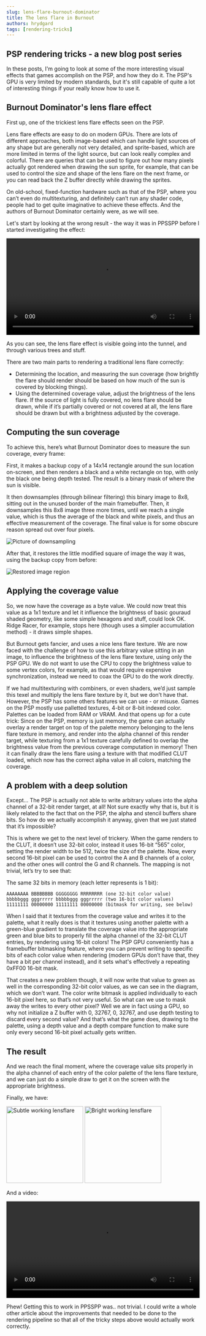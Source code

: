 ```yaml
---
slug: lens-flare-burnout-dominator
title: The lens flare in Burnout
authors: hrydgard
tags: [rendering-tricks]
---
```


## PSP rendering tricks - a new blog post series

In these posts, I'm going to look at some of the more interesting visual effects that games accomplish on the PSP, and how they do it. The PSP's GPU is very limited by modern standards, but it's still capable of quite a lot of interesting things if your really know how to use it.

## Burnout Dominator's lens flare effect

First up, one of the trickiest lens flare effects seen on the PSP.

Lens flare effects are easy to do on modern GPUs. There are lots of different approaches, both image-based which can handle light sources of any shape but are generally not very detailed, and sprite-based, which are more limited in terms of the light source, but can look really complex and colorful. There are queries that can be used to figure out how many pixels actually got rendered when drawing the sun sprite, for example, that can be used to control the size and shape of the lens flare on the next frame, or you can read back the Z buffer directly while drawing the sprites.

On old-school, fixed-function hardware such as that of the PSP, where you can’t even do multitexturing, and definitely can’t run any shader code, people had to get quite imaginative to achieve these effects. And the authors of Burnout Dominator certainly were, as we will see.

Let's start by looking at the wrong result - the way it was in PPSSPP before I started investigating the effect:

<video src="/static/img/blog/burnout-dominator-lens-flare/wrongly-occluded-small.mp4" width="100%" controls></video>

As you can see, the lens flare effect is visible going into the tunnel, and through various trees and stuff.

There are two main parts to rendering a traditional lens flare correctly:

- Determining the location, and measuring the sun coverage (how brightly the flare should render should be based on how much of the sun is covered by blocking things).
- Using the determined coverage value, adjust the brightness of the lens flare. If the source of light is fully covered, no lens flare should be drawn, while if it’s partially covered or not covered at all, the lens flare should be drawn but with a brightness adjusted by the coverage.

## Computing the sun coverage

To achieve this, here’s what Burnout Dominator does to measure the sun coverage, every frame:

First, it makes a backup copy of a 14x14 rectangle around the sun location on-screen, and then renders a black and a white rectangle on top, with only the black one being depth tested. The result is a binary mask of where the sun is visible.

It then downsamples (through bilinear filtering) this binary image to 8x8, sitting out in the unused border of the main framebuffer.
Then, it downsamples this 8x8 image three more times, until we reach a single value, which is thus the average of the black and white pixels, and thus an effective measurement of the coverage. The final value is for some obscure reason spread out over four pixels.

<img src="/static/img/blog/burnout-dominator-lens-flare/edge_annotated.png" alt="Picture of downsampling" />

After that, it restores the little modified square of image the way it was, using the backup copy from before:

<img src="/static/img/blog/burnout-dominator-lens-flare/restored.png" alt="Restored image region"/>

## Applying the coverage value

So, we now have the coverage as a byte value. We could now treat this value as a 1x1 texture and let it influence the brightness of basic gouraud shaded geometry, like some simple hexagons and stuff, could look OK. Ridge Racer, for example, stops here (though uses a simpler accumulation method) - it draws simple shapes.

But Burnout gets fancier, and uses a nice lens flare texture. We are now faced with the challenge of how to use this arbitrary value sitting in an image, to influence the brightness of the lens flare texture, using only the PSP GPU. We do not want to use the CPU to copy the brightness value to some vertex colors, for example, as that would require expensive synchronization, instead we need to coax the GPU to do the work directly.

If we had multitexturing with combiners, or even shaders, we’d just sample this texel and multiply the lens flare texture by it, but we don’t have that. However, the PSP has some others features we can use - or misuse. Games on the PSP mostly use palletted textures, 4-bit or 8-bit indexed color. Palettes can be loaded from RAM or VRAM. And that opens up for a cute trick: Since on the PSP, memory is just memory, the game can actually overlay a render target on top of the palette memory belonging to the lens flare texture in memory, and render into the alpha channel of this render target, while texturing from a 1x1 texture carefully defined to overlap the brightness value from the previous coverage computation in memory! Then it can finally draw the lens flare using a texture with that modified CLUT loaded, which now has the correct alpha value in all colors, matching the coverage.

## A problem with a deep solution

Except… The PSP is actually not able to write arbitrary values into the alpha channel of a 32-bit render target, at all! Not sure exactly why that is, but it is likely related to the fact that on the PSP, the alpha and stencil buffers share bits. So how do we actually accomplish it anyway, given that we just stated that it’s impossible?

This is where we get to the next level of trickery. When the game renders to the CLUT, it doesn’t use 32-bit color, instead it uses 16-bit “565” color, setting the render width to be 512, twice the size of the palette. Now, every second 16-bit pixel can be used to control the A and B channels of a color, and the other ones will control the G and R channels. The mapping is not trivial, let’s try to see that:

The same 32 bits in memory (each letter represents is 1 bit):

```text
AAAAAAAA BBBBBBBB GGGGGGGG RRRRRRRR (one 32-bit color value)
bbbbbggg gggrrrrr bbbbbggg gggrrrrr (two 16-bit color values)
11111111 00000000 11111111 00000000 (bitmask for writing, see below)
```

When I said that it textures from the coverage value and writes it to the palette, what it really does is that it textures using another palette with a green-blue gradient to translate the coverage value into the appropriate green and blue bits to properly fill the alpha channel of the 32-bit CLUT entries, by rendering using 16-bit colors! The PSP GPU conveniently has a framebuffer bitmasking feature, where you can prevent writing to specific bits of each color value when rendering (modern GPUs don’t have that, they have a bit per channel instead), and it sets what's effectively a repeating 0xFF00 16-bit mask.

That creates a new problem though, it will now write that value to green as well in the corresponding 32-bit color values, as we can see in the diagram, which we don’t want. The color write bitmask is applied individually to each 16-bit pixel here, so that’s not very useful. So what can we use to mask away the writes to every other pixel? Well we are in fact using a GPU, so why not initialize a Z buffer with 0, 32767, 0, 32767, and use depth testing to discard every second value? And that’s what the game does, drawing to the palette, using a depth value and a depth compare function to make sure only every second 16-bit pixel actually gets written.

## The result

And we reach the final moment, where the coverage value sits properly in the alpha channel of each entry of the color palette of the lens flare texture, and we can just do a simple draw to get it on the screen with the appropriate brightness.

Finally, we have:

<img src="/static/img/blog/burnout-dominator-lens-flare/subtle.png" alt="Subtle working lensflare" width="200">
<img src="/static/img/blog/burnout-dominator-lens-flare/stronger_flare.png" alt="Bright working lensflare" width="200">

And a video:

<video src="/static/img/blog/burnout-dominator-lens-flare/correctly-occluded-small.mp4" width="100%" controls></video>

Phew! Getting this to work in PPSSPP was.. not trivial. I could write a whole other article about the improvements that needed to be done to the rendering pipeline so that all of the tricky steps above would actually work correctly.
